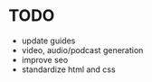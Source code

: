 # TODO

* update guides
* video, audio/podcast generation
* improve seo 
* standardize html and css
